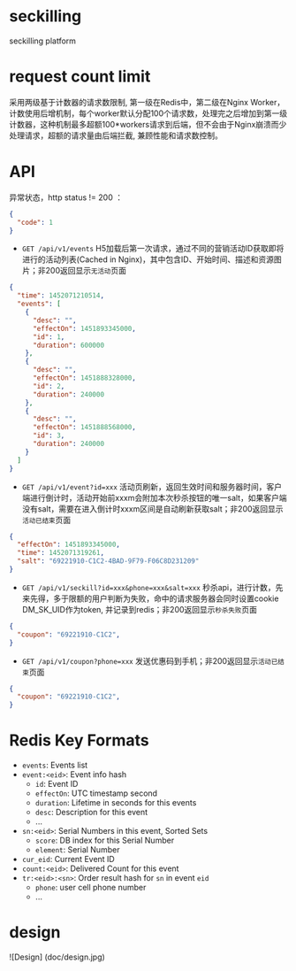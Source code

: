 # seckilling
seckilling platform

# request count limit
采用两级基于计数器的请求数限制, 第一级在Redis中，第二级在Nginx Worker，计数使用后增机制，每个worker默认分配100个请求数，处理完之后增加到第一级计数器，这种机制最多超额100*workers请求到后端，但不会由于Nginx崩溃而少处理请求，超额的请求量由后端拦截, 兼顾性能和请求数控制。

# API
异常状态，http status != 200 ：
```json
{
  "code": 1
}
```

- `GET /api/v1/events`  H5加载后第一次请求，通过不同的营销活动ID获取即将进行的活动列表(Cached in Nginx)，其中包含ID、开始时间、描述和资源图片；非200返回显示`无活动`页面<br/>
```json
{
  "time": 1452071210514,
  "events": [
    {
      "desc": "",
      "effectOn": 1451893345000,
      "id": 1,
      "duration": 600000
    },
    {
      "desc": "",
      "effectOn": 1451888328000,
      "id": 2,
      "duration": 240000
    },
    {
      "desc": "",
      "effectOn": 1451888568000,
      "id": 3,
      "duration": 240000
    }
  ]
}
```
- `GET /api/v1/event?id=xxx` 活动页刷新，返回生效时间和服务器时间，客户端进行倒计时，活动开始前xxxm会附加本次秒杀按钮的唯一salt，如果客户端没有salt，需要在进入倒计时xxxm区间是自动刷新获取salt；非200返回显示`活动已结束`页面<br/>
```json
{
  "effectOn": 1451893345000,
  "time": 1452071319261,
  "salt": "69221910-C1C2-4BAD-9F79-F06C8D231209"
}
```

- `GET /api/v1/seckill?id=xxx&phone=xxx&salt=xxx` 秒杀api，进行计数，先来先得，多于限额的用户判断为失败，命中的请求服务器会同时设置cookie DM_SK_UID作为token, 并记录到redis；非200返回显示`秒杀失败`页面<br/>
```json
{
  "coupon": "69221910-C1C2",
}
```

- `GET /api/v1/coupon?phone=xxx` 发送优惠码到手机；非200返回显示`活动已结束`页面<br/>
```json
{
  "coupon": "69221910-C1C2",
}
```

# Redis Key Formats

* `events`: Events list
* `event:<eid>`: Event info hash
    - `id`: Event ID
    - `effectOn`: UTC timestamp second
    - `duration`: Lifetime in seconds for this events
    - `desc`: Description for this event
    - ...
* `sn:<eid>`: Serial Numbers in this event, Sorted Sets
    - `score`: DB index for this Serial Number
    - `element`: Serial Number
* `cur_eid`: Current Event ID
* `count:<eid>`: Delivered Count for this event
* `tr:<eid>:<sn>`: Order result hash for `sn` in event `eid`
    - `phone`: user cell phone number
    - ...

# design
![Design] (doc/design.jpg)
